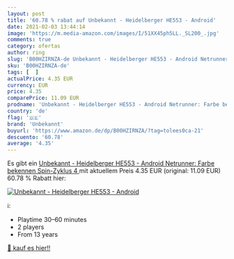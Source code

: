 ```yaml
---
layout: post
title: '60.78 % rabat auf Unbekannt - Heidelberger HE553 - Android'
date: 2021-02-03 13:44:14
image: 'https://m.media-amazon.com/images/I/51XX45ph5LL._SL200_.jpg'
comments: true
category: ofertas
author: ring
slug: 'B00HZIRNZA-de Unbekannt - Heidelberger HE553 - Android Netrunner: Farbe...'
sku: 'B00HZIRNZA-de'
tags: [  ]
actualPrice: 4.35 EUR
currency: EUR
price: 4.35
comparePrice: 11.09 EUR
prodname: 'Unbekannt - Heidelberger HE553 - Android Netrunner: Farbe bekennen  Spin-Zyklus 4 '
country: 'de'
flag: '🇩🇪'
brand: 'Unbekannt'
buyurl: 'https://www.amazon.de/dp/B00HZIRNZA/?tag=tolees0ca-21'
descuento: '60.78'
average: '4.35'
---
```


Es gibt ein [Unbekannt - Heidelberger HE553 - Android Netrunner: Farbe bekennen  Spin-Zyklus 4 ](https://www.amazon.de/dp/B00HZIRNZA/?tag=tolees0ca-21) mit aktuellem Preis 4.35 EUR (original: 11.09 EUR) 60.78 % Rabatt hier:

[![Unbekannt - Heidelberger HE553 - Android](https://m.media-amazon.com/images/I/51XX45ph5LL._SL200_.jpg)](https://www.amazon.de/dp/B00HZIRNZA/?tag=tolees0ca-21)

ℹ️:

- Playtime 30–60 minutes
- 2 players
- From 13 years

[🛒 kauf es hier!!](https://www.amazon.de/dp/B00HZIRNZA/?tag=tolees0ca-21)

